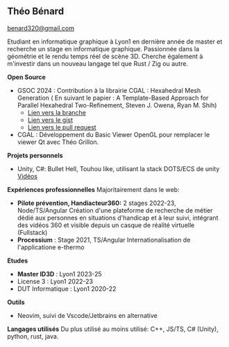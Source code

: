 ## Théo Bénard
<benard320@gmail.com>

Etudiant en informatique graphique à Lyon1 en dernière année de master et recherche un stage en informatique graphique.
Passionnée dans la géométrie et le rendu temps réel de scène 3D. Cherche également à m'investir dans un nouveau langage tel que Rust / Zig ou autre.

**Open Source**
* GSOC 2024 : Contribution à la librairie CGAL : Hexahedral Mesh Generation ( En suivant le papier : A Template-Based Approach for Parallel Hexahedral
Two-Refinement, Steven J. Owena, Ryan M. Shih)
  * [Lien vers la branche](https://github.com/theo97490/cgal/tree/gsoc2024-hexahedral_mesh_generation-tbenard)
  * [Lien vers le gist](https://gist.github.com/theo97490/961d6e67d6456d660067f5229368099c)
  * [Lien vers le pull request](https://github.com/CGAL/cgal/pull/8445)
* CGAL : Développement du Basic Viewer OpenGL pour remplacer le viewer Qt avec Théo Grillon.

**Projets personnels**
* Unity, C#: Bullet Hell, Touhou like, utilisant la stack DOTS/ECS de unity [Vidéos](https://www.dropbox.com/scl/fo/d69pcyqmqhc3y5ub21zj0/APkncxOZY2Dym2R8J4I-QxI?rlkey=mcqn0wlprrs54c857zh14rqqt&st=g03jhr87&dl=0)

**Expériences professionnelles**
Majoritairement dans le web:
* **Pilote prévention, Handiacteur360:** 2 stages 2022-23, Node/TS/Angular Création d'une plateforme de recherche de métier dédié aux personnes en situations d'handicap et à leur suivi, intégrant des vidéos 360 et visible depuis un casque de réalité virtuelle (Fullstack)
* **Processium** : Stage 2021, TS/Angular Internationalisation de l'applicatione e-thermo

**Etudes**
* **Master ID3D** : Lyon1 2023-25 
* License 3 : Lyon1 2022-23
* DUT Informatique : Lyon1 2020-22

**Outils**
* Neovim, suivi de Vscode/Jetbrains en alternative

**Langages utilisés**
Du plus utilisé au moins utilisé: C++, JS/TS, C# (Unity), python, rust, java.
